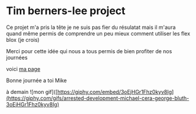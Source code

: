 # Tim berners-lee project




Ce projet m'a pris la tête je ne suis pas fier du résulatat mais il m'aura quand même permis de
comprendre un peu mieux comment utiliser les flex blox (je crois)

Merci pour cette idée qui nous a tous permis de bien profiter de nos journées 

voici [ma page](https://flow1202a.github.io/timLee/)

Bonne journée a toi Mike 

à demain ![mon gif]([https://giphy.com/embed/3oEjHGr1Fhz0kyv8Ig](https://giphy.com/gifs/arrested-development-michael-cera-george-bluth-3oEjHGr1Fhz0kyv8Ig)

